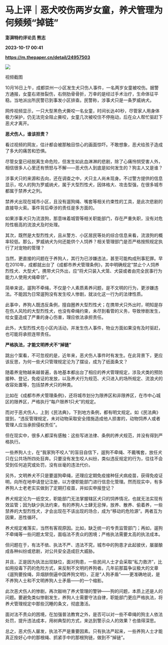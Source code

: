 # 马上评｜恶犬咬伤两岁女童，养犬管理为何频频“掉链”
**澎湃特约评论员 熊志**

**2023-10-17 00:41**

**https://m.thepaper.cn/detail/24957503**

![](https://imagecloud.thepaper.cn/thepaper/image/274/419/921.png)

视频截图

10月16日上午，成都崇州一小区发生犬只伤人事件，一名两岁女童被咬伤。据警方通报，女童右肾挫裂伤，右侧肋骨骨折，万幸的是经过手术治疗，生命体征平稳。当地派出所民警已到事发小区排查。民警称，涉事犬只是一条罗威纳犬。

网传视频显示，一只大型黑色犬撕咬一名女童，时间长达40秒，尽管家人用身体极力保护，仍无法完全阻止撕咬，女童几次被咬住不停拖动，后在众人帮忙驱赶下恶犬才离开。

**恶犬伤人，谁该担责？**

看过视频的网友，估计都会被那触目惊心的画面惊吓。不敢想象，恶犬给孩子造成了多大的痛苦和恐惧。

尽管女童已经脱离生命危险，但发生如此血淋淋的悲剧，除了心痛怜悯受害人外，相信很多人心里还有愤怒与不解——恶犬伤人到底是如何发生的？狗主人又是谁？

涉事犬只的来源和去向，还在调查之中，犬只主人尚未现身。不过警方提供的信息显示，咬人的狗为罗威纳犬，属于大型烈性犬，因体格大、攻击型强，在很多城市都属于禁养犬之列。

禁养犬出现在城市小区，且没有遛狗绳、嘴套等相关约束性的工具，是此次悲剧的直接导火索。事件背后牵涉的责任是多方面的。

如果涉事犬只为流浪狗，那意味着城管等相关职能部门，存在严重失职，没有对危险性极高的流浪犬及时处理。

其次，既然是大型烈性犬，且从警方、小区居民等处的综合信息来看，流浪狗的概率较低。那么，罗威纳犬为何还能供个人饲养？相关管理部门是否严格按照规定执行了对宠物的管理？

当然，更直接的问题在于养狗人，其行为已涉嫌违法，甚至可能构成刑事犯罪。早在2010年，成都就出台了《成都市养犬管理条例》，其中明确规定“禁止个人饲养烈性犬、大型犬”。携带犬只外出，应“将犬只装入犬笼、犬袋或者由完全民事行为能力人使用犬绳牵领”。

简单来说，遛狗不牵绳，不仅是个人素质素养问题，是不文明的行为，更涉嫌违法。不能因为日常遛狗没有发生咬人惨剧，就淡化这一行为的法律性质。

此事中，养狗人既违反条例，擅自圈养大型烈性犬；在携带犬只外出时，明知是存在伤人风险的大型烈性犬，也没有牵绳约束，未尽到看管的义务，导致惨剧发生，给女童造成了严重的身心伤害，理应依法承担责任。

此外，大型烈性犬在小区内活动，并发生伤人事件，物业方面如果没有及时驱赶，也可能将承担连带责任。

**严格执法，才能文明养犬不“掉链”**

跳出个案看，不可忽视的是，近年来，恶犬伤人事件时有发生。在此背景下，更应该反思，为何一些犬只管理规定沦为了摆设，成为了纸面条文？

随着养宠物越来越普遍，各地基本都出台了相应的养犬管理规定，涉及犬类的预防接种、登记，免疫证的发放，以及养犬行为规范、犬只进入的场所规定、流浪犬的收容处置等，包括禁养犬只的种类。

比如在《成都市养犬管理条例》，还将城市划分为限养区和非限养区，在市中心城区的限养区，严格执行“每户限养1只犬”的规定。

而对于恶犬伤人，上到《民法典》，下到地方条例，都有明文规定。如《民法典》提到，“违反管理规定，未对动物采取安全措施造成他人损害的，动物饲养人或者管理人应当承担侵权责任”。

但在现实中，很多人都深有感触：这些写进法律、条例的养犬规范，并没有得到严格执行。

一些养狗人士，在“我家狗不咬人”的盲目自信下，遛狗不牵绳、不戴嘴套，放任犬只在公共场所四处狂奔。只要没有发生咬人纠纷，类似违反规定的行为，往往不会受到任何追究或处罚，没有丝毫的违法代价。

另外，文明养犬不只是要遛狗牵绳，还理应定期免疫接种狂犬病疫苗，获得免疫证明，向所在地申请登记注册，以方便职能部门进行信息化管理。然而现实中，有多养狗人士老老实实做到了定期打疫苗，并如实申报登记？

养犬规定沦为一纸空文，职能部门无法掌握辖区犬只的饲养情况，也就无法实现有效监管；因为缺少执法约束，有的养狗人士肆无忌惮，放养、散养、偷着养，一些禁养的大型烈性犬，才会出现在不该出现的场合，成为“移动的危险源”。两者互为因果，恶性循环。

养犬规定难落实，当然有客观原因。比如，缺乏统一的专责监管部门；再如，遛狗不牵绳等一些问题太常见，面临法不责众的困境；严格执法需要太高的执法成本。

但问题在于，有法不依、执法不严、违法不究，城市中的狗患才此起彼伏，屡屡酿成各种纠纷或悲剧，对公共安全造成巨大威胁。

并且，正是因为执法出现缺位，面对狗患，一些民间人士才会采取“私力救济”，比如用投毒下药的危险方式，来反制不文明的养狗者。几年前那篇争议极大的文章《遛狗要拴绳，异烟肼倒逼中国养狗文明》，正是“人狗矛盾”——更准确地说，是不养狗人士和不文明养狗人士矛盾——的一个缩影。

此次恶犬伤人的惨剧，再次敲响了养犬管理的警钟——狗的问题，本质上还是人的问题。要避免类似惨剧发生，养狗人士需要守法自律，职能部门更应严格执法，将养犬管理规定中那些沉睡的条文，彻底激活。

面对法不责众的困境，在加强普法教育之外，是否可以对一些不牵绳的狗主人依法处罚，提升违法成本，用树典型的方式，来达到警示众人的效果？也值得深思。

总之，恶犬伤人屡发，执法不严是重要因素。只有执法严起来，一些养狗人士才能真正拴好心中的那根绳、抓紧手中的那根狗链，做到不“掉链”。